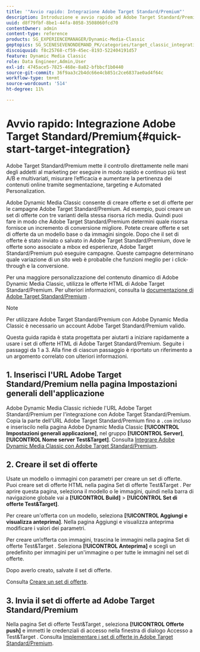 ```yaml
---
title: '"Avvio rapido: Integrazione Adobe Target Standard/Premium"'
description: Introduzione e avvio rapido ad Adobe Target Standard/Premium per aiutarti a iniziare rapidamente a usare le tecniche di integrazione Adobe Target Standard/Premium in Adobe Dynamic Media Classic.
uuid: d8f79fbf-8be1-44fa-8058-3508060fcd70
contentOwner: admin
content-type: reference
products: SG_EXPERIENCEMANAGER/Dynamic-Media-Classic
geptopics: SG_SCENESEVENONDEMAND_PK/categories/target_classic_integration
discoiquuid: f8c25768-cf59-45ec-8193-522404191d57
feature: Dynamic Media Classic
role: Data Engineer,Admin,User
exl-id: 4745ace5-7825-468e-8a82-bfbbcf1b0440
source-git-commit: 36f9aa3c2b4dc66e4cb851c2ce6837ae0ad4f64c
workflow-type: tm+mt
source-wordcount: '514'
ht-degree: 11%

---
```


# Avvio rapido: Integrazione Adobe Target Standard/Premium{#quick-start-target-integration}

Adobe Target Standard/Premium mette il controllo direttamente nelle mani degli addetti al marketing per eseguire in modo rapido e continuo più test A/B e multivariati, misurare l’efficacia e aumentare la pertinenza dei contenuti online tramite segmentazione, targeting e Automated Personalization.

Adobe Dynamic Media Classic consente di creare offerte e set di offerte per le campagne Adobe Target Standard/Premium. Ad esempio, puoi creare un set di offerte con tre varianti della stessa risorsa rich media. Quindi puoi fare in modo che Adobe Target Standard/Premium determini quale risorsa fornisce un incremento di conversione migliore. Potete creare offerte e set di offerte da un modello base o da immagini singole. Dopo che il set di offerte è stato inviato o salvato in Adobe Target Standard/Premium, dove le offerte sono associate a mbox ed esperienze, Adobe Target Standard/Premium può eseguire campagne. Queste campagne determinano quale variazione di un sito web è probabile che funzioni meglio per i click-through e la conversione.

Per una maggiore personalizzazione del contenuto dinamico di Adobe Dynamic Media Classic, utilizza le offerte HTML di Adobe Target Standard/Premium. Per ulteriori informazioni, consulta la [documentazione di Adobe Target Standard/Premium](https://experienceleague.adobe.com/docs/target.html) .

>[!NOTE]
>
>Per utilizzare Adobe Target Standard/Premium con Adobe Dynamic Media Classic è necessario un account Adobe Target Standard/Premium valido.

Questa guida rapida è stata progettata per aiutarti a iniziare rapidamente a usare i set di offerte HTML di Adobe Target Standard/Premium. Seguite i passaggi da 1 a 3. Alla fine di ciascun passaggio è riportato un riferimento a un argomento correlato con ulteriori informazioni.

## 1. Inserisci l&#39;URL Adobe Target Standard/Premium nella pagina Impostazioni generali dell&#39;applicazione

Adobe Dynamic Media Classic richiede l&#39;URL Adobe Target Standard/Premium per l&#39;integrazione con Adobe Target Standard/Premium. Copia la parte dell&#39;URL Adobe Target Standard/Premium fino a `.com` incluso e inseriscilo nella pagina Adobe Dynamic Media Classic **[!UICONTROL Impostazioni generali applicazione]**, nel gruppo **[!UICONTROL Server]**, **[!UICONTROL Nome server Test&amp;Target]**. Consulta [Integrare Adobe Dynamic Media Classic con Adobe Target Standard/Premium](integrating-dmc-with-target.md#integrating-dmc-with-target).

## 2. Creare il set di offerte

Usate un modello o immagini con parametri per creare un set di offerte. Puoi creare set di offerte HTML nella pagina Set di offerte Test&amp;Target . Per aprire questa pagina, seleziona il modello o le immagini, quindi nella barra di navigazione globale vai a **[!UICONTROL Build]** > **[!UICONTROL Set di offerte Test&amp;Target]**.

Per creare un&#39;offerta con un modello, seleziona **[!UICONTROL Aggiungi e visualizza anteprima]**. Nella pagina Aggiungi e visualizza anteprima modificare i valori dei parametri.

Per creare un’offerta con immagini, trascina le immagini nella pagina Set di offerte Test&amp;Target . Seleziona **[!UICONTROL Anteprima]** e scegli un predefinito per immagini per un&#39;immagine o per tutte le immagini nel set di offerte.

Dopo averlo creato, salvate il set di offerte.

Consulta [Creare un set di offerte](creating-offer-set.md#creating_an_offer_set).

## 3. Invia il set di offerte ad Adobe Target Standard/Premium

Nella pagina Set di offerte Test&amp;Target , seleziona **[!UICONTROL Offerte push]** e immetti le credenziali di accesso nella finestra di dialogo Accesso a Test&amp;Target . Consulta [Implementare i set di offerte in Adobe Target Standard/Premium](pushing-offer-sets-target.md#pushing_offer_sets_to_target).
